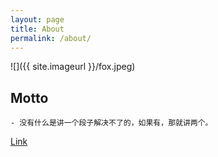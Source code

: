 ```yaml
---
layout: page
title: About
permalink: /about/
---
```


![]({{ site.imageurl }}/fox.jpeg)


##  Motto

    - 没有什么是讲一个段子解决不了的，如果有，那就讲两个。


[Link](http://scateu.me)
